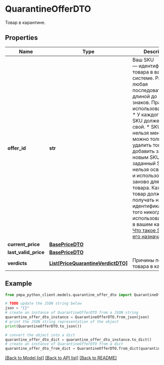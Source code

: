 # QuarantineOfferDTO

Товар в карантине.

## Properties

Name | Type | Description | Notes
------------ | ------------- | ------------- | -------------
**offer_id** | **str** | Ваш SKU — идентификатор товара в вашей системе.  Разрешена любая последовательность длиной до 255 знаков.  Правила использования SKU:  * У каждого товара SKU должен быть свой.  * SKU товара нельзя менять — можно только удалить товар и добавить заново с новым SKU.  * Уже заданный SKU нельзя освободить и использовать заново для другого товара. Каждый товар должен получать новый идентификатор, до того никогда не использовавшийся в вашем каталоге.  [Что такое SKU и как его назначать](https://yandex.ru/support/marketplace/assortment/add/index.html#fields)  | [optional] 
**current_price** | [**BasePriceDTO**](BasePriceDTO.md) |  | [optional] 
**last_valid_price** | [**BasePriceDTO**](BasePriceDTO.md) |  | [optional] 
**verdicts** | [**List[PriceQuarantineVerdictDTO]**](PriceQuarantineVerdictDTO.md) | Причины попадания товара в карантин. | [optional] 

## Example

```python
from ympa_python_client.models.quarantine_offer_dto import QuarantineOfferDTO

# TODO update the JSON string below
json = "{}"
# create an instance of QuarantineOfferDTO from a JSON string
quarantine_offer_dto_instance = QuarantineOfferDTO.from_json(json)
# print the JSON string representation of the object
print(QuarantineOfferDTO.to_json())

# convert the object into a dict
quarantine_offer_dto_dict = quarantine_offer_dto_instance.to_dict()
# create an instance of QuarantineOfferDTO from a dict
quarantine_offer_dto_from_dict = QuarantineOfferDTO.from_dict(quarantine_offer_dto_dict)
```
[[Back to Model list]](../README.md#documentation-for-models) [[Back to API list]](../README.md#documentation-for-api-endpoints) [[Back to README]](../README.md)


